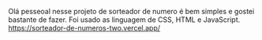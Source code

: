 Olá pesseoal nesse projeto de sorteador de numero é bem simples e gostei bastante de fazer.
Foi usado as linguagem de CSS, HTML e JavaScript.
https://sorteador-de-numeros-two.vercel.app/
